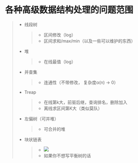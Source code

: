 # 各种高级数据结构处理的问题范围

> * 线段树
>	> * 区间修改（log）
>	> * 区间求和/max/min（以及一些可以维护的东西）
> * 堆
>	> * 在线最值（log）
> * 并查集
>	> * 连通性（不带修改， 复杂度α(n) -> 0）
> * Treap
>	> * 在线第k大，前驱后继，查询排名，删除加入
>	> * 离线求区间第K大（类似莫队）
> * 左偏树（可并堆）
>	> * 可合并的堆
> * 块状链表
>	> * ![](http://latex.codecogs.com/svg.latex?n\sqrt{n})
>	> * 如果你不想写平衡树的话